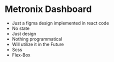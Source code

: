 # Metronix Dashboard

- Just a figma design implemented in react code
- No state
- Just design
- Nothing programmatical
- Will utilize it in the Future
- Scss
- Flex-Box
